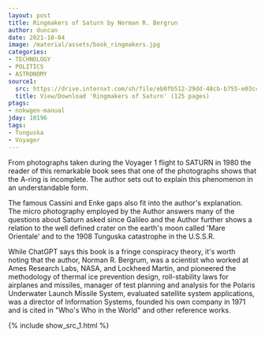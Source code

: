 ```yaml
---
layout: post
title: Ringmakers of Saturn by Norman R. Bergrun
author: duncan
date: 2021-10-04
image: /material/assets/book_ringmakers.jpg
categories:
- TECHNOLOGY
- POLITICS
- ASTRONOMY
source1:
  src: https://drive.internxt.com/sh/file/eb0fb512-29dd-48cb-b755-e03cc6dcf090/a3660aa0711ae791192340bc98e0bc48be90fd65ae24ff85c3f80a6c5259a856
  title: View/Download 'Ringmakers of Saturn' (125 pages)
ptags:
- nokwgen-manual
jday: 10196
tags:
- Tunguska
- Voyager
---
```


From photographs taken during the Voyager 1 flight to SATURN in 1980 the reader of this remarkable book sees that one of the photographs shows that the A-ring is incomplete. The author sets out to explain this phenomenon in an understandable form. 

<!--more-->

The famous Cassini and Enke gaps also fit into the author's explanation. The micro photography employed by the Author answers many of the questions about Saturn asked since Galileo and the Author further shows a relation to the well defined crater on the earth's moon called 'Mare Orientale' and to the 1908 Tunguska catastrophe in the U.S.S.R.

While ChatGPT says this book is a fringe conspiracy theory, it's worth noting that the author, Norman R. Bergrum, was a scientist who worked at Ames Research Labs, NASA, and Lockheed Martin, and pioneered the methodology of thermal ice prevention design, roll-stability laws for airplanes and missiles, manager of test planning and analysis for the Polaris Underwater Launch Missile System, evaluated satellite system applications, was a director of Information Systems, founded his own company in 1971 and is cited in "Who's Who in the World" and other reference works. 

{% include show_src_1.html %}
